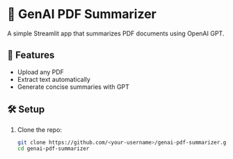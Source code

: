 # 📄 GenAI PDF Summarizer

A simple Streamlit app that summarizes PDF documents using OpenAI GPT.

## 🚀 Features
- Upload any PDF
- Extract text automatically
- Generate concise summaries with GPT
## 🛠️ Setup
1. Clone the repo:
   ```bash
   git clone https://github.com/<your-username>/genai-pdf-summarizer.git
   cd genai-pdf-summarizer
